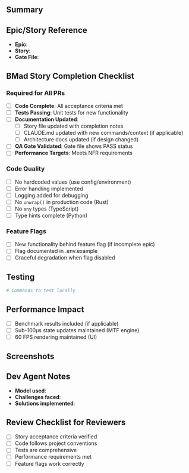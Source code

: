 ## Summary
<!-- Brief description of changes -->

## Epic/Story Reference
- **Epic**: <!-- e.g., 1 - Foundation & Core Data Pipeline -->
- **Story**: <!-- e.g., 1.1 - Rust Workspace Initialization -->
- **Gate File**: <!-- Link to docs/qa/gates/story-X.Y-gate.yml -->

## BMad Story Completion Checklist

### Required for All PRs
- [ ] **Code Complete**: All acceptance criteria met
- [ ] **Tests Passing**: Unit tests for new functionality
- [ ] **Documentation Updated**: 
  - [ ] Story file updated with completion notes
  - [ ] CLAUDE.md updated with new commands/context (if applicable)
  - [ ] Architecture docs updated (if design changed)
- [ ] **QA Gate Validated**: Gate file shows PASS status
- [ ] **Performance Targets**: Meets NFR requirements

### Code Quality
- [ ] No hardcoded values (use config/environment)
- [ ] Error handling implemented
- [ ] Logging added for debugging
- [ ] No `unwrap()` in production code (Rust)
- [ ] No `any` types (TypeScript)
- [ ] Type hints complete (Python)

### Feature Flags
- [ ] New functionality behind feature flag (if incomplete epic)
- [ ] Flag documented in .env.example
- [ ] Graceful degradation when flag disabled

## Testing
<!-- How to test these changes -->
```bash
# Commands to test locally

```

<!-- Expected outcomes -->

<!-- Feature flag combinations tested -->

## Performance Impact
<!-- For performance-critical paths only -->
- [ ] Benchmark results included (if applicable)
- [ ] Sub-100μs state updates maintained (MTF engine)
- [ ] 60 FPS rendering maintained (UI)

## Screenshots
<!-- If UI changes, include before/after screenshots -->

## Dev Agent Notes
- **Model used**: <!-- e.g., claude-opus-4.1-20250805 -->
- **Challenges faced**: 
- **Solutions implemented**: 

## Review Checklist for Reviewers
- [ ] Story acceptance criteria verified
- [ ] Code follows project conventions
- [ ] Tests are comprehensive
- [ ] Performance requirements met
- [ ] Feature flags work correctly